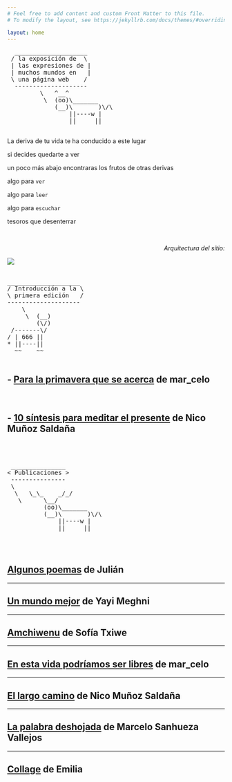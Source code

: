 ```yaml
---
# Feel free to add content and custom Front Matter to this file.
# To modify the layout, see https://jekyllrb.com/docs/themes/#overriding-theme-defaults

layout: home
---
```


  <pre>
  ____________________
 / la exposición de  \
 | las expresiones de |
 | muchos mundos en   |
 \ una página web    /
  --------------------
         \   ^__^
          \  (oo)\_______
             (__)\       )\/\
                 ||----w |
                 ||     ||
  </pre>


La deriva de tu vida te ha conducido a este lugar

si decides quedarte a ver

un poco más abajo encontraras los frutos de otras derivas

algo para `ver`

algo para `leer`

algo para `escuchar`

tesoros que desenterrar

<br>
 <div>
  <p style="text-align:right;">
   <em>
Arquitectura del sítio:
   </em>
  </p>
 </div>

  <img src="/pruebablog/archivos/autocad.gif" />

<br>
<br>

<pre>
____________________
/ Introducción a la \
\ primera edición   /
--------------------
    \
     \  (__)
        (\/)
 /-------\/
/ | 666 ||
* ||----||
  ~~    ~~

</pre>

##  - [Para la primavera que se acerca](/pruebablog/otras/para-la-primavera) de mar_celo

  <br>

##  - [10 síntesis para meditar el presente](/pruebablog/otras/10-sintesis) de Nico Muñoz Saldaña

<br>
<br>

<pre>
 _______________
< Publicaciones >
 ---------------
 \
  \   \_\_    _/_/
   \      \__/
          (oo)\_______
          (__)\       )\/\
              ||----w |
              ||     ||

</pre>

<br>


## [Algunos poemas](/pruebablog/2021/03/21/algunos-poemas) de Julián

---

## [Un mundo mejor](/pruebablog/2021/03/21/Un-mundo-mejor) de Yayi Meghni

---

## [Amchiwenu](/pruebablog/2021/03/21/Amchiwenu) de Sofía Txiwe

---

## [En esta vida podríamos ser libres](/pruebablog/2021/03/17/en-esta-vida-podríamos-ser-libres.html) de mar_celo

---

## [El largo camino](/pruebablog/2021/03/13/el-largo-camino) de Nico Muñoz Saldaña

---

## [La palabra deshojada](/pruebablog/2021/03/01/la-palabra-deshojada) de Marcelo Sanhueza Vallejos

---

## [Collage](/pruebablog/2021/03/01/collage-emilia) de Emilia
